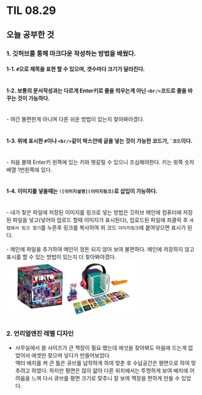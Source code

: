 # TIL 08.29
## 오늘 공부한 것
### 1. 깃허브를 통해 마크다운 작성하는 방법을 배웠다.
#### 1-1. `#`으로 제목을 표현 할 수 있으며, 갯수마다 크기가 달라진다.
#### <br/> 1-2. 보통의 문서작성과는 다르게 Enter키로 줄을 띄우는게 아닌 `<br/>`코드로 줄을 바꾸는 것이 가능하다.
<br/> - 여간 불편한게 아니며 다른 쉬운 방법이 있는지 찾아봐야겠다.
#### <br/> 1-3. 위에 표시한 `#`이나 `<br/>`같이 박스안에 글을 넣는 것이 가능한 코드가, `` `코드 ``이다. 
<br/> - 처음 볼때 Enter키 왼쪽에 있는 키와 헷갈릴 수 있으니 조심해야한다. 키는 윗쪽 숫자배열 1번왼쪽에 있다.
#### <br/> 1-4. 이미지를 넣을때는 ``![이미지설명](이미지링크)``로 삽입이 가능하다.
<br/> - 내가 찾은 파일에 저장된 이미지를 링크로 넣는 방법은 깃허브 메인에 컴퓨터에 저장된 파일을 넣고(넣어야 업로드 할때 이미지가 표시된다), 업로드된 파일에 좌클릭 후 `새 탭에서 링크 열기`를 누른후 링크를 복사하여 위 코드 `이미지링크`에 붙여넣으면 표시가 된다.
<br/> <br/> - 메인에 파일을 추가하여 메인이 정돈 되지 않아 보여 불편하다. 메인에 저장하지 않고 표시를 할 수 있는 방법이 있는지 더 찾아봐야겠다.
<br/> ![예시](https://github.com/DaeHuKim/DaeHuKim/blob/main/4%20(1).jpg)
### 2. 언리얼엔진 레벨 디자인
- 사무실에서 쓸 사이즈가 큰 책장이 필요 했는데 에섯을 찾아봐도 마음에 드는게 없었어서 에셋만 찾으며 넣다가 만들어보았다.
<br/> 액터 배치를 켜 큰 틀은 큐브를 납작하게 하여 맞춘 후 수납공간은 평면으로 하여 맞추려고 하였다. 하지만 평면은 많이 얇아 다른 위치에서는 투명하게 보여 배치에 어려움을 느껴 다시 큐브를 평면 크기로 맞추니 잘 보여 책장을 편하게 만들 수 있었다.  
